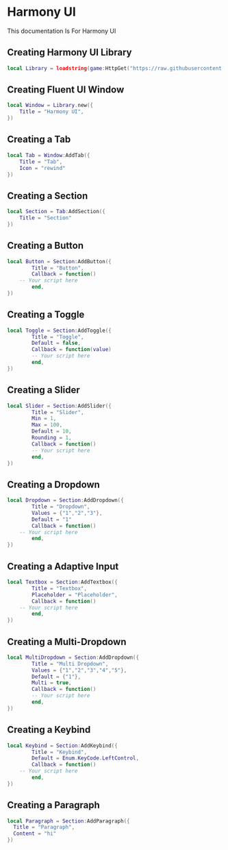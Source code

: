 # Harmony UI
This documentation Is For Harmony UI

## Creating Harmony UI Library
```lua
local Library = loadstring(game:HttpGet("https://raw.githubusercontent.com/3345-c-a-t-s-u-s/Harmony/refs/heads/main/src/init.luau"))()
```

## Creating Fluent UI Window
```lua
local Window = Library.new({
	Title = "Harmony UI",
})
```

## Creating a Tab
```lua
local Tab = Window:AddTab({
	Title = "Tab",
	Icon = "rewind"
})
```

## Creating a Section
```lua
local Section = Tab:AddSection({
	Title = "Section"
})
```

## Creating a Button
```lua
local Button = Section:AddButton({
		Title = "Button",
		Callback = function()
    -- Your script here
		end,
})
```

## Creating a Toggle
```lua
local Toggle = Section:AddToggle({
		Title = "Toggle",
		Default = false,
		Callback = function(value)
		-- Your script here
		end,
})
```

## Creating a Slider
```lua
local Slider = Section:AddSlider({
		Title = "Slider",
		Min = 1,
		Max = 100,
		Default = 10,
		Rounding = 1,
		Callback = function()
		-- Your script here
		end,
})
```

## Creating a Dropdown
```lua
local Dropdown = Section:AddDropdown({
		Title = "Dropdown",
		Values = {"1","2","3"},
		Default = "1"
		Callback = function()
    -- Your script here
		end,
})
```

## Creating a Adaptive Input
```lua
local Textbox = Section:AddTextbox({
		Title = "Textbox",
		Placeholder = "Placeholder",
		Callback = function()
    -- Your script here
		end,
})
```

## Creating a Multi-Dropdown
```lua
local MultiDropdown = Section:AddDropdown({
		Title = "Multi Dropdown",
		Values = {"1","2","3","4","5"},
		Default = {"1"},
		Multi = true,
		Callback = function()
		-- Your script here
		end,
})
```

## Creating a Keybind
```lua
local Keybind = Section:AddKeybind({
		Title = "Keybind",
		Default = Enum.KeyCode.LeftControl,
		Callback = function()
    -- Your script here
		end,
})
```

## Creating a Paragraph
```lua
local Paragraph = Section:AddParagraph({
  Title = "Paragraph",
  Content = "hi"
})
```
